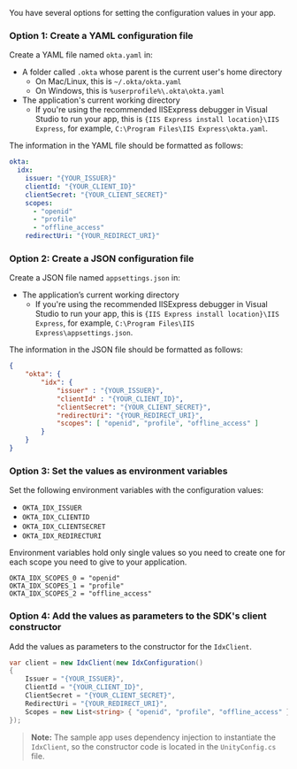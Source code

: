 You have several options for setting the configuration values in your app.

### Option 1: Create a YAML configuration file

Create a YAML file named `okta.yaml` in:

- A folder called `.okta` whose parent is the current user's home directory
  - On Mac/Linux, this is `~/.okta/okta.yaml`
  - On Windows, this is `%userprofile%\.okta\okta.yaml`
- The application's current working directory
  - If you're using the recommended IISExpress debugger in Visual Studio to run your app, this is `{IIS Express install location}\IIS Express`, for example, `C:\Program Files\IIS Express\okta.yaml`.

The information in the YAML file should be formatted as follows:

```yaml
okta:
  idx:
    issuer: "{YOUR_ISSUER}"
    clientId: "{YOUR_CLIENT_ID}"
    clientSecret: "{YOUR_CLIENT_SECRET}"
    scopes:
      - "openid"
      - "profile"
      - "offline_access"
    redirectUri: "{YOUR_REDIRECT_URI}"
```

### Option 2: Create a JSON configuration file

Create a JSON file named `appsettings.json` in:

- The application’s current working directory
  - If you're using the recommended IISExpress debugger in Visual Studio to run your app, this is `{IIS Express install location}\IIS Express`, for example, `C:\Program Files\IIS Express\appsettings.json`.

The information in the JSON file should be formatted as follows:

```json
{
    "okta": {
        "idx": {
            "issuer" : "{YOUR_ISSUER}",
            "clientId" : "{YOUR_CLIENT_ID}",
            "clientSecret": "{YOUR_CLIENT_SECRET}",
            "redirectUri": "{YOUR_REDIRECT_URI}",
            "scopes": [ "openid", "profile", "offline_access" ]
        }
    }
}
```

### Option 3: Set the values as environment variables

Set the following environment variables with the configuration values:

* `OKTA_IDX_ISSUER`
* `OKTA_IDX_CLIENTID`
* `OKTA_IDX_CLIENTSECRET`
* `OKTA_IDX_REDIRECTURI`

Environment variables hold only single values so you need to create one for each scope you need to give to your application.

```
OKTA_IDX_SCOPES_0 = "openid"
OKTA_IDX_SCOPES_1 = "profile"
OKTA_IDX_SCOPES_2 = "offline_access"
```

### Option 4: Add the values as parameters to the SDK's client constructor

Add the values as parameters to the constructor for the `IdxClient`.

```csharp
var client = new IdxClient(new IdxConfiguration()
{
    Issuer = "{YOUR_ISSUER}",
    ClientId = "{YOUR_CLIENT_ID}",
    ClientSecret = "{YOUR_CLIENT_SECRET}",
    RedirectUri = "{YOUR_REDIRECT_URI}",
    Scopes = new List<string> { "openid", "profile", "offline_access" }
});
```

> **Note:** The sample app uses dependency injection to instantiate the `IdxClient`,
so the constructor code is located in the `UnityConfig.cs` file.
